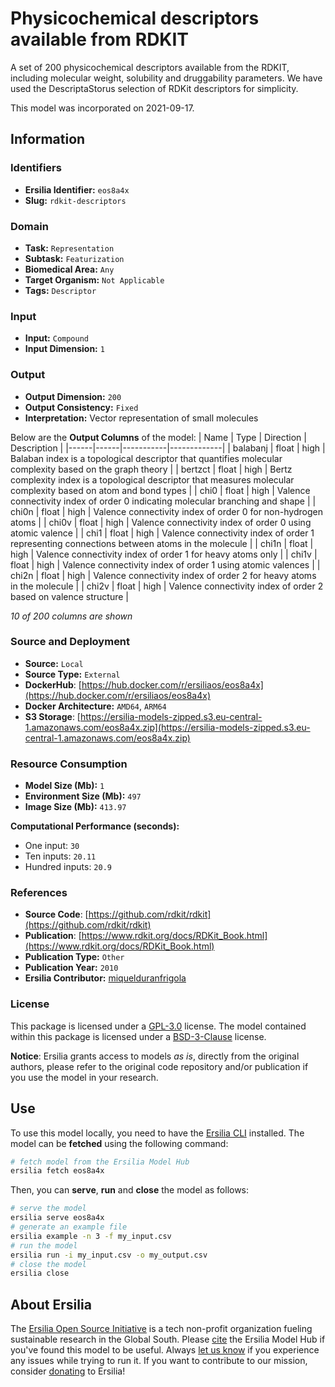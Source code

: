 # Physicochemical descriptors available from RDKIT

A set of 200 physicochemical descriptors available from the RDKIT, including molecular weight, solubility and druggability parameters. We have used the DescriptaStorus selection of RDKit descriptors for simplicity.

This model was incorporated on 2021-09-17.

## Information
### Identifiers
- **Ersilia Identifier:** `eos8a4x`
- **Slug:** `rdkit-descriptors`

### Domain
- **Task:** `Representation`
- **Subtask:** `Featurization`
- **Biomedical Area:** `Any`
- **Target Organism:** `Not Applicable`
- **Tags:** `Descriptor`

### Input
- **Input:** `Compound`
- **Input Dimension:** `1`

### Output
- **Output Dimension:** `200`
- **Output Consistency:** `Fixed`
- **Interpretation:** Vector representation of small molecules

Below are the **Output Columns** of the model:
| Name | Type | Direction | Description |
|------|------|-----------|-------------|
| balabanj | float | high | Balaban index is a topological descriptor that quantifies molecular complexity based on the graph theory |
| bertzct | float | high | Bertz complexity index is a topological descriptor that measures molecular complexity based on atom and bond types |
| chi0 | float | high | Valence connectivity index of order 0 indicating molecular branching and shape |
| chi0n | float | high | Valence connectivity index of order 0 for non-hydrogen atoms |
| chi0v | float | high | Valence connectivity index of order 0 using atomic valence |
| chi1 | float | high | Valence connectivity index of order 1 representing connections between atoms in the molecule |
| chi1n | float | high | Valence connectivity index of order 1 for heavy atoms only |
| chi1v | float | high | Valence connectivity index of order 1 using atomic valences |
| chi2n | float | high | Valence connectivity index of order 2 for heavy atoms in the molecule |
| chi2v | float | high | Valence connectivity index of order 2 based on valence structure |

_10 of 200 columns are shown_
### Source and Deployment
- **Source:** `Local`
- **Source Type:** `External`
- **DockerHub**: [https://hub.docker.com/r/ersiliaos/eos8a4x](https://hub.docker.com/r/ersiliaos/eos8a4x)
- **Docker Architecture:** `AMD64`, `ARM64`
- **S3 Storage**: [https://ersilia-models-zipped.s3.eu-central-1.amazonaws.com/eos8a4x.zip](https://ersilia-models-zipped.s3.eu-central-1.amazonaws.com/eos8a4x.zip)

### Resource Consumption
- **Model Size (Mb):** `1`
- **Environment Size (Mb):** `497`
- **Image Size (Mb):** `413.97`

**Computational Performance (seconds):**
- One input: `30`
- Ten inputs: `20.11`
- Hundred inputs: `20.9`

### References
- **Source Code**: [https://github.com/rdkit/rdkit](https://github.com/rdkit/rdkit)
- **Publication**: [https://www.rdkit.org/docs/RDKit_Book.html](https://www.rdkit.org/docs/RDKit_Book.html)
- **Publication Type:** `Other`
- **Publication Year:** `2010`
- **Ersilia Contributor:** [miquelduranfrigola](https://github.com/miquelduranfrigola)

### License
This package is licensed under a [GPL-3.0](https://github.com/ersilia-os/ersilia/blob/master/LICENSE) license. The model contained within this package is licensed under a [BSD-3-Clause](LICENSE) license.

**Notice**: Ersilia grants access to models _as is_, directly from the original authors, please refer to the original code repository and/or publication if you use the model in your research.


## Use
To use this model locally, you need to have the [Ersilia CLI](https://github.com/ersilia-os/ersilia) installed.
The model can be **fetched** using the following command:
```bash
# fetch model from the Ersilia Model Hub
ersilia fetch eos8a4x
```
Then, you can **serve**, **run** and **close** the model as follows:
```bash
# serve the model
ersilia serve eos8a4x
# generate an example file
ersilia example -n 3 -f my_input.csv
# run the model
ersilia run -i my_input.csv -o my_output.csv
# close the model
ersilia close
```

## About Ersilia
The [Ersilia Open Source Initiative](https://ersilia.io) is a tech non-profit organization fueling sustainable research in the Global South.
Please [cite](https://github.com/ersilia-os/ersilia/blob/master/CITATION.cff) the Ersilia Model Hub if you've found this model to be useful. Always [let us know](https://github.com/ersilia-os/ersilia/issues) if you experience any issues while trying to run it.
If you want to contribute to our mission, consider [donating](https://www.ersilia.io/donate) to Ersilia!

